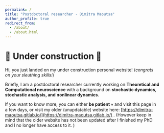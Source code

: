 ```yaml
---
permalink: /
title: "Postdoctoral researcher - Dimitra Maoutsa"
author_profile: true
redirect_from: 
  - /about/
  - /about.html
---
```


:construction: Under construction :construction:
======
Hi, you just landed on my under construction personal website! (_congrats on your sleuthing skills!_) 


Briefly, I am a postdoctoral researcher currently working on **Theoretical and Computational neuroscience** with a background on **stochastic dynamics, stochastic analysis, and nonlinear dynamics**.

If you want to know more, you can either **be patient** :skull: and visit this page in a few days, or visit my older (unupdatable) website here: [https://dimitra-maoutsa.gitlab.io/](https://dimitra-maoutsa.gitlab.io/) . (However keep in mind that the older website has not been updated after I finished my PhD and I no longer have access to it. )






